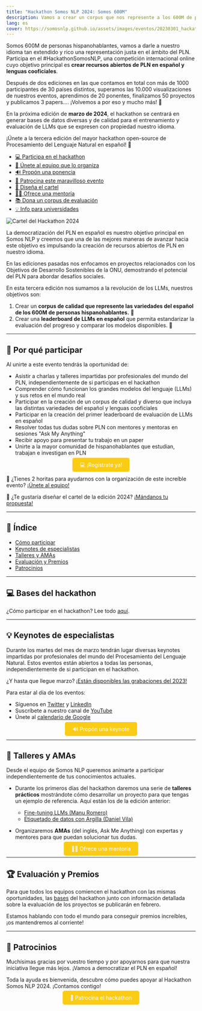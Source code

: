 ```yaml
---
title: "Hackathon Somos NLP 2024: Somos 600M"
description: Vamos a crear un corpus que nos represente a los 600M de personas hispanohablantes y a estandarizar cómo evaluar nuestros LLMs.
lang: es
cover: https://somosnlp.github.io/assets/images/eventos/20230301_hackathon_wip.png
---
```


Somos 600M de personas hispanohablantes, vamos a darle a nuestro idioma tan extendido y rico una representación justa en el ámbito del PLN. Participa en el #HackathonSomosNLP, una competición internacional online cuyo objetivo principal es **crear recursos abiertos de PLN en español y lenguas cooficiales**. 

Después de dos ediciones en las que contamos en total con más de 1000 participantes de 30 países distintos, superamos las 10.000 visualizaciones de nuestros eventos, aprendimos de 20 ponentes, finalizamos 50 proyectos y publicamos 3 papers.... ¡Volvemos a por eso y mucho más! 💪

En la próxima edición de **marzo de 2024**, el hackathon se centrará en generar bases de datos diversas y de calidad para el entrenamiento y evaluación de LLMs que se expresen con propiedad nuestro idioma.

¡Únete a la tercera edición del mayor hackathon open-source de Procesamiento del Lenguaje Natural en español! 🚀

- [💻 Participa en el hackathon](https://hackathonsomosnlp2024.eventbrite.com/?aff=w)
- [🤗 Únete al equipo que lo organiza](https://forms.gle/radg18NMLRZMPu38A)
- [🔊 Propón una ponencia](https://forms.gle/YpUvifDNLG6E56Cy9)
- [🙌 Patrocina este maravilloso evento](https://forms.gle/sEkxstwbJSRYpgDa8)
- [🎨 Diseña el cartel](https://somosnlp.org/hackathon/cartel)
- [🧑‍🏫 Ofrece una mentoría](https://forms.gle/7UmsVDnFmNo1pCrf9)
- [📚 Dona un corpus de evaluación](https://somosnlp.org/donatucorpus)
- [💡 Info para universidades](https://somosnlp.org/hackathon/universidades)

![Cartel del Hackathon 2024](https://somosnlp.github.io/assets/images/eventos/20230301_hackathon_wip.png)

La democratización del PLN en español es nuestro objetivo principal en Somos NLP y creemos que una de las mejores maneras de avanzar hacia este objetivo es impulsando la creación de recursos abiertos de PLN en nuestro idioma.

En las ediciones pasadas nos enfocamos en proyectos relacionados con los Objetivos de Desarrollo Sostenibles de la ONU, demostrando el potencial del PLN para abordar desafíos sociales. 

En esta tercera edición nos sumamos a la revolución de los LLMs, nuestros objetivos son:
1. Crear un **corpus de calidad que represente las variedades del español de los 600M de personas hispanohablantes.** 💛
2. Crear una **leaderboard de LLMs en español** que permita estandarizar la evaluación del progreso y comparar los modelos disponibles. 🚀 

---

## 🚀 Por qué participar

Al unirte a este evento tendrás la oportunidad de:

- Asistir a charlas y talleres impartidas por profesionales del mundo del PLN, independientemente de si participas en el hackathon
- Comprender cómo funcionan los grandes modelos del lenguaje (LLMs) y sus retos en el mundo real
- Participar en la creación de un corpus de calidad y diverso que incluya las distintas variedades del español y lenguas cooficiales
- Participar en la creación del primer leaderboard de evaluación de LLMs en español
- Resolver todas tus dudas sobre PLN con mentores y mentoras en sesiones "Ask My Anything"
- Recibir apoyo para presentar tu trabajo en un paper
- Unirte a la mayor comunidad de hispanohablantes que estudian, trabajan e investigan en PLN

<center><a href="https://hackathonsomosnlp2024.eventbrite.com/?aff=w" target="_blank" style="background-color:#FACC15; color:white; padding:10px 20px; text-decoration:none; border-radius:5px;">💻 ¡Regístrate ya!</a></center>

🤗 ¿Tienes 2 horitas para ayudarnos con la organización de este increíble evento? [¡Únete al equipo!](https://forms.gle/radg18NMLRZMPu38A)

🎨 ¿Te gustaría diseñar el cartel de la edición 2024? [¡Mándanos tu propuesta!](https://somosnlp.org/hackathon/cartel)

---

## 📝 Índice

- [Cómo participar](https://somosnlp.org/hackathon/bases)
- [Keynotes de especialistas](#keynotes-de-especialistas)
- [Talleres y AMAs](#talleres-y-amas)
- [Evaluación y Premios](#evaluacion-y-premios)
- [Patrocinios](#patrocinios)

---

## 💻 Bases del hackathon

¿Cómo participar en el hackathon? Lee todo [aquí](https://somosnlp.org/hackathon/bases).

---

## 💡 Keynotes de especialistas

Durante los martes del mes de marzo tendrán lugar diversas keynotes impartidas por profesionales del mundo del Procesamiento del Lenguaje Natural. Estos eventos están abiertos a todas las personas, independientemente de si participan en el hackathon.

¿Y hasta que llegue marzo? [¡Están disponibles las grabaciones del 2023!](https://www.youtube.com/playlist?list=PLTA-KAy8nxaCDc0IJpLac-3csiAepV546)

Para estar al día de los eventos:
- Síguenos en [Twitter](https://twitter.com/somosnlp_) y [LinkedIn](https://www.linkedin.com/company/somosnlp)
- Suscríbete a nuestro canal de [YouTube](https://www.youtube.com/c/somosnlp?sub_confirmation=1)
- Únete al [calendario de Google](https://calendar.google.com/calendar/u/0?cid=ZWM3MGZhODIzNmYyNzBlMTYwYzFiMjdhNDgzZWMyMjA1ZjQwYzUyN2E5N2MwZTJhZmY0OTcwZDZmZjBkYzQyMEBncm91cC5jYWxlbmRhci5nb29nbGUuY29t)

<center><a href="https://forms.gle/YpUvifDNLG6E56Cy9" target="_blank" style="background-color:#FACC15; color:white; padding:10px 20px; text-decoration:none; border-radius:5px;">🔊 Propón una keynote</a></center>

---

## 📖 Talleres y AMAs

Desde el equipo de Somos NLP queremos animarte a participar independientemente de tus conocimientos actuales.

- Durante los primeros días del hackathon daremos una serie de **talleres prácticos** mostrándote cómo desarrollar un proyecto para que tengas un ejemplo de referencia. Aquí están los de la edición anterior:

  - [Fine-tuning LLMs (Manu Romero)](https://somosnlp.org/hackathon-2023/fine-tuning-llms)
  - [Etiquetado de datos con Argilla (Daniel Vila)](https://somosnlp.org/hackathon-2023/etiquetado-de-datos-con-argilla)

- Organizaremos **AMAs** (del inglés, Ask Me Anything) con expertas y mentores para que puedan solucionar tus dudas.

<center><a href="https://forms.gle/7UmsVDnFmNo1pCrf9" target="_blank" style="background-color:#FACC15; color:white; padding:10px 20px; text-decoration:none; border-radius:5px;">🧑‍🏫 Ofrece una mentoría</a></center>

---

## 🏆 Evaluación y Premios

Para que todos los equipos comiencen el hackathon con las mismas oportunidades, las [bases](https://somosnlp.org/hackathon/bases) del hackathon junto con información detallada sobre la evaluación de los proyectos se publicarán en febrero.

Estamos hablando con todo el mundo para conseguir premios increíbles, ¡os mantendremos al corriente! 

---

## 👏 Patrocinios

Muchísimas gracias por vuestro tiempo y por apoyarnos para que nuestra iniciativa llegue más lejos. ¡Vamos a democratizar el PLN en español!

Toda la ayuda es bienvenida, descubre cómo puedes apoyar al Hackathon Somos NLP 2024. ¡Contamos contigo!

<center><a href="https://forms.gle/sEkxstwbJSRYpgDa8" target="_blank" style="background-color:#FACC15; color:white; padding:10px 20px; text-decoration:none; border-radius:5px;">🙌 Patrocina el hackathon</a></center>
